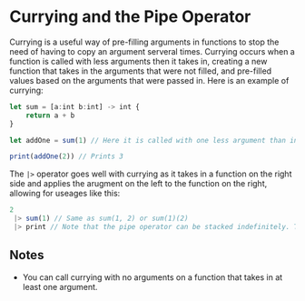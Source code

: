 # Currying and the Pipe Operator

Currying is a useful way of pre-filling arguments in functions to stop the need of having to copy an argument serveral times. Currying occurs when a function is called with less arguments then it takes in, creating a new function that takes in the arguments that were not filled, and pre-filled values based on the arguments that were passed in. Here is an example of currying:
```js
let sum = [a:int b:int] -> int {
	return a + b
}

let addOne = sum(1) // Here it is called with one less argument than intended; this ends up returning a function that is an int -> int, which when called will add one to the number

print(addOne(2)) // Prints 3
```
The `|>` operator goes well with currying as it takes in a function on the right side and applies the arugment on the left to the function on the right, allowing for useages like this:
```js
2
 |> sum(1) // Same as sum(1, 2) or sum(1)(2)
 |> print // Note that the pipe operator can be stacked indefinitely. This still prints 3
```

## Notes
- You can call currying with no arguments on a function that takes in at least one argument.